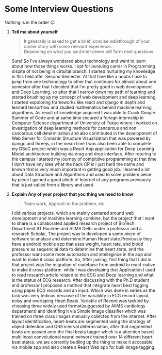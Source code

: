 # Some Interview Questions
Nothing is in the order 😉

1. **Tell me about yourself**
    > It generally is asked to get a brief, concise walkthrough of your career story with some relevant experience.  
        Depending on what you said interviewer will form next questions.

    Sure! So I've always wondered about technology and want to learn about how those things works. I opt for pursuing carrer in Programming dispite of not being in cirtuital branch. I started nurturing my knowledge in this field after Second Semester. At that time like a noobs I use to jump from one techonology to other that continues for almost about one semester after that I decided that I'm pretty good in web development and Deep Learning. so after that I narrow down my path of learning and started brushing up my concept of web development and deep learning, I started expoloring frameworks like react and django in depth and learned tensorflow and studied mathematics behind machine learning algorithms. As result of knowledge acquired I was able to Crack Google Summer of Code and at same time secured a foriegn internship in Computer Science department of University of Tokyo where I worked on investigation of deep learning methods for cancerous and non cancerous cell determination and also contributed in the development of Web Server for Cromatin Structure Visualization that was powered by django and threejs, in the mean time I was also been able to complete my GSoC project which was a React App application for Deep Learning Model architecture building via drag and drop interface. After returing to the campus I started my journey of compititive programming at that time I don't have any idea what the hack CP is I just herd the name and known that is very much important in getting good job. I learned a lot about Data Structure and Algorithms and used to solve problem peice by piece I gained a good plinth of Internel of any programs previously that is just called from a library and used.

2. **Explain Any of your project that you thing we need to know**
    > Team work, Approch to the problem, etc

    I did various projects, which are mainly centered around web development and machine learning combine, but the project that I want to share is a collaborated applied research project of BioTech Department IIT Roorkee and AIIMS Delhi under a professor and a research Scholar, The project was to developed a some piece of software to analyse and determine Human Heart state.Previously they have a android mobile app that uses weight, heart rate, and blood pressure as sequencial data to determine that heart state, and the professor want some mote automation and intellegince in the app and want to make it cross platform. So, After joining, first thing that I did in that project was the migration of codebase from android to react-native to make it cross platform. while I was developing that Application I used to read research article related to the ECG and Deep learning and what is the status of ECG research. After discussing with the Ph.D student and professor I proposed a method that integrate heart beat tagging using paper ECG records and an input. Which was done in series as the task was very tedious because of the variablity in ECG record layout, noisy and overlaping Heart Beats. Variable of Record was tackled by choosing three widely used format(suggested by AIIMS cardiology department) and identifing it via Simple Image classifier which was trained on three class images manually collected from the internet. After layout identification, heart-beats are segmented using the strategy of object detection and QRS interval determination, after that segmented beats are passed onto the final beats tagger which is a attention based multi input convolutional neural network trained over 14 different heart beat states. we are corrently budling up the thing to make it accesable via mobile app and also create a React Web app for bulk image tagging.